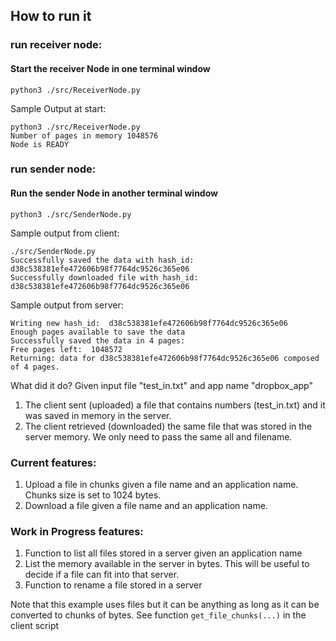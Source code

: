 ## How to run it

### run receiver node:
#### Start the receiver Node in one terminal window 
```
python3 ./src/ReceiverNode.py
```
Sample Output at start:
```
python3 ./src/ReceiverNode.py
Number of pages in memory 1048576
Node is READY
```

### run sender node:
#### Run the sender Node in another terminal window 

```
python3 ./src/SenderNode.py
```
Sample output from client:
```
./src/SenderNode.py
Successfully saved the data with hash_id:  d38c538381efe472606b98f7764dc9526c365e06
Successfully downloaded file with hash_id:  d38c538381efe472606b98f7764dc9526c365e06
```
Sample output from server:
```
Writing new hash_id:  d38c538381efe472606b98f7764dc9526c365e06
Enough pages available to save the data
Successfully saved the data in 4 pages: 
Free pages left:  1048572
Returning: data for d38c538381efe472606b98f7764dc9526c365e06 composed of 4 pages.
```
What did it do?
Given input file "test_in.txt" and app name "dropbox_app"
1. The client sent (uploaded) a file that contains numbers (test_in.txt) and it was saved in memory in the server.
2. The client retrieved (downloaded) the same file that was stored in the server memory. We only need to pass the same all and filename.


### Current features:
1. Upload a file in chunks given a file name and an application name. Chunks size is set to 1024 bytes.
2. Download a file given a file name and an application name. 

### Work in Progress features:
1. Function to list all files stored in a server given an application name
2. List the memory available in the server in bytes. This will be useful to decide if a file can fit into that server. 
3. Function to rename a file stored in a server 

Note that this example uses files but it can be anything as long as it can be converted to chunks of bytes. 
See function `get_file_chunks(...)` in the client script